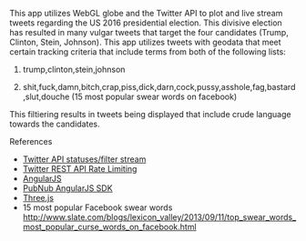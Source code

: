 This app utilizes WebGL globe and the Twitter API to plot and live stream tweets regarding the US 2016 presidential election. This divisive election has resulted in many vulgar tweets that target the four candidates (Trump, Clinton, Stein, Johnson). This app utilizes  tweets with geodata that meet certain tracking criteria that include terms from both of the following lists:

1) trump,clinton,stein,johnson

2) shit,fuck,damn,bitch,crap,piss,dick,darn,cock,pussy,asshole,fag,bastard,slut,douche (15 most popular swear words on facebook)



This filtiering results in tweets being displayed that include crude language towards the candidates.

References
- [Twitter API statuses/filter stream](https://dev.twitter.com/streaming/reference/post/statuses/filter)
- [Twitter REST API Rate Limiting](https://dev.twitter.com/rest/public/rate-limiting)
- [AngularJS](https://angularjs.org/)
- [PubNub AngularJS SDK](https://github.com/pubnub/pubnub-angular)
- [Three.js](http://threejs.org/)
- 15 most popular Facebook swear words http://www.slate.com/blogs/lexicon_valley/2013/09/11/top_swear_words_most_popular_curse_words_on_facebook.html
